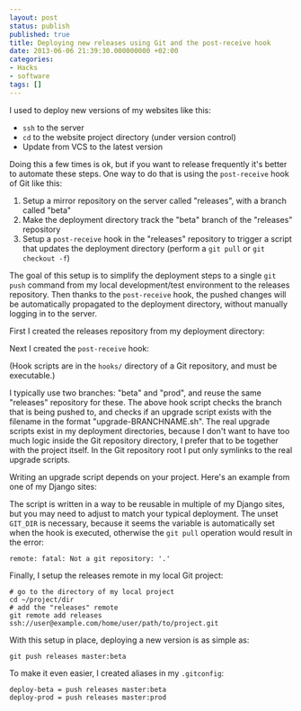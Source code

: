 ```yaml
---
layout: post
status: publish
published: true
title: Deploying new releases using Git and the post-receive hook
date: 2013-06-06 21:39:30.000000000 +02:00
categories:
- Hacks
- software
tags: []
---
```


I used to deploy new versions of my websites like this:

- `ssh` to the server
- `cd` to the website project directory (under version control)
- Update from VCS to the latest version

Doing this a few times is ok, but if you want to release frequently it's better to automate these steps. One way to do that is using the `post-receive` hook of Git like this:

1. Setup a mirror repository on the server called "releases", with a branch called "beta"
2. Make the deployment directory track the "beta" branch of the "releases" repository
3. Setup a `post-receive` hook in the "releases" repository to trigger a script that updates the deployment directory (perform a `git pull` or `git checkout -f`)

The goal of this setup is to simplify the deployment steps to a single `git push` command from my local development/test environment to the releases repository. Then thanks to the `post-receive` hook, the pushed changes will be automatically propagated to the deployment directory, without manually logging in to the server.

First I created the releases repository from my deployment directory:

<script src="https://gist.github.com/janosgyerik/5724915.js"></script>

Next I created the `post-receive` hook:

<script src="https://gist.github.com/janosgyerik/5725039.js"></script>

(Hook scripts are in the `hooks/` directory of a Git repository, and must be executable.)

I typically use two branches: "beta" and "prod", and reuse the same "releases" repository for these. The above hook script checks the branch that is being pushed to, and checks if an upgrade script exists with the filename in the format "upgrade-BRANCHNAME.sh". The real upgrade scripts exist in my deployment directories, because I don't want to have too much logic inside the Git repository directory, I prefer that to be together with the project itself. In the Git repository root I put only symlinks to the real upgrade scripts.

Writing an upgrade script depends on your project. Here's an example from one of my Django sites:

<script src="https://gist.github.com/janosgyerik/5745578.js"></script>

The script is written in a way to be reusable in multiple of my Django sites, but you may need to adjust to match your typical deployment. The unset `GIT_DIR` is necessary, because it seems the variable is automatically set when the hook is executed, otherwise the `git pull` operation would result in the error:

```
remote: fatal: Not a git repository: '.'
```

Finally, I setup the releases remote in my local Git project:

```
# go to the directory of my local project
cd ~/project/dir
# add the "releases" remote
git remote add releases ssh://user@example.com/home/user/path/to/project.git
```

With this setup in place, deploying a new version is as simple as:
```
git push releases master:beta
```

To make it even easier, I created aliases in my `.gitconfig`:

```
deploy-beta = push releases master:beta
deploy-prod = push releases master:prod
```
